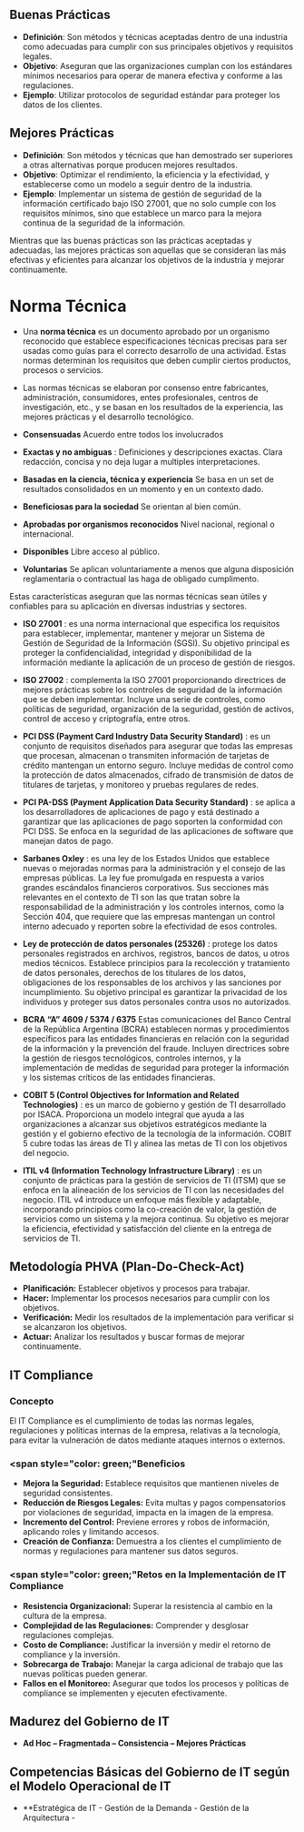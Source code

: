 ## Buenas Prácticas
- **Definición**: Son métodos y técnicas aceptadas dentro de una industria como adecuadas para cumplir con sus principales objetivos y requisitos legales.
- **Objetivo**: Aseguran que las organizaciones cumplan con los estándares mínimos necesarios para operar de manera efectiva y conforme a las regulaciones.
- **Ejemplo**: Utilizar protocolos de seguridad estándar para proteger los datos de los clientes.

## Mejores Prácticas
- **Definición**: Son métodos y técnicas que han demostrado ser superiores a otras alternativas porque producen mejores resultados.
- **Objetivo**: Optimizar el rendimiento, la eficiencia y la efectividad, y establecerse como un modelo a seguir dentro de la industria.
- **Ejemplo**: Implementar un sistema de gestión de seguridad de la información certificado bajo ISO 27001, que no solo cumple con los requisitos mínimos, sino que establece un marco para la mejora continua de la seguridad de la información.

Mientras que las buenas prácticas son las prácticas aceptadas y adecuadas, las mejores prácticas son aquellas que se consideran las más efectivas y eficientes para alcanzar los objetivos de la industria y mejorar continuamente.

# Norma Técnica

- Una **norma técnica** es un documento aprobado por un organismo reconocido que establece especificaciones técnicas precisas para ser usadas como guías para el correcto desarrollo de una actividad. Estas normas determinan los requisitos que deben cumplir ciertos productos, procesos o servicios.

- Las normas técnicas se elaboran por consenso entre fabricantes, administración, consumidores, entes profesionales, centros de investigación, etc., y se basan en los resultados de la experiencia, las mejores prácticas y el desarrollo tecnológico.

- **Consensuadas** Acuerdo entre todos los involucrados
- **Exactas y no ambiguas** : Definiciones y descripciones exactas. Clara redacción, concisa y no deja lugar a multiples interpretaciones.
- **Basadas en la ciencia, técnica y experiencia** Se basa en un set de resultados consolidados en un momento y en un contexto dado.
- **Beneficiosas para la sociedad** Se orientan al bien común.
- **Aprobadas por organismos reconocidos** Nivel nacional, regional o internacional.
- **Disponibles** Libre acceso al público.
- **Voluntarias** Se aplican voluntariamente a menos que alguna disposición reglamentaria o contractual las haga de obligado cumplimento.

Estas características aseguran que las normas técnicas sean útiles y confiables para su aplicación en diversas industrias y sectores.

- **ISO 27001** : es una norma internacional que especifica los requisitos para establecer, implementar, mantener y mejorar un Sistema de Gestión de Seguridad de la Información (SGSI). Su objetivo principal es proteger la confidencialidad, integridad y disponibilidad de la información mediante la aplicación de un proceso de gestión de riesgos.
- **ISO 27002** : complementa la ISO 27001 proporcionando directrices de mejores prácticas sobre los controles de seguridad de la información que se deben implementar. Incluye una serie de controles, como políticas de seguridad, organización de la seguridad, gestión de activos, control de acceso y criptografía, entre otros.

- **PCI DSS (Payment Card Industry Data Security Standard)** : es un conjunto de requisitos diseñados para asegurar que todas las empresas que procesan, almacenan o transmiten información de tarjetas de crédito mantengan un entorno seguro. Incluye medidas de control como la protección de datos almacenados, cifrado de transmisión de datos de titulares de tarjetas, y monitoreo y pruebas regulares de redes.
- **PCI PA-DSS (Payment Application Data Security Standard)** : se aplica a los desarrolladores de aplicaciones de pago y está destinado a garantizar que las aplicaciones de pago soporten la conformidad con PCI DSS. Se enfoca en la seguridad de las aplicaciones de software que manejan datos de pago.

- **Sarbanes Oxley** : es una ley de los Estados Unidos que establece nuevas o mejoradas normas para la administración y el consejo de las empresas públicas. La ley fue promulgada en respuesta a varios grandes escándalos financieros corporativos. Sus secciones más relevantes en el contexto de TI son las que tratan sobre la responsabilidad de la administración y los controles internos, como la Sección 404, que requiere que las empresas mantengan un control interno adecuado y reporten sobre la efectividad de esos controles.
  
- **Ley de protección de datos personales (25326)** : protege los datos personales registrados en archivos, registros, bancos de datos, u otros medios técnicos. Establece principios para la recolección y tratamiento de datos personales, derechos de los titulares de los datos, obligaciones de los responsables de los archivos y las sanciones por incumplimiento. Su objetivo principal es garantizar la privacidad de los individuos y proteger sus datos personales contra usos no autorizados.
  
- **BCRA “A” 4609 / 5374 / 6375** Estas comunicaciones del Banco Central de la República Argentina (BCRA) establecen normas y procedimientos específicos para las entidades financieras en relación con la seguridad de la información y la prevención del fraude. Incluyen directrices sobre la gestión de riesgos tecnológicos, controles internos, y la implementación de medidas de seguridad para proteger la información y los sistemas críticos de las entidades financieras.
  
- **COBIT 5 (Control Objectives for Information and Related Technologies)** :  es un marco de gobierno y gestión de TI desarrollado por ISACA. Proporciona un modelo integral que ayuda a las organizaciones a alcanzar sus objetivos estratégicos mediante la gestión y el gobierno efectivo de la tecnología de la información. COBIT 5 cubre todas las áreas de TI y alinea las metas de TI con los objetivos del negocio.
  
- **ITIL v4 (Information Technology Infrastructure Library)** : es un conjunto de prácticas para la gestión de servicios de TI (ITSM) que se enfoca en la alineación de los servicios de TI con las necesidades del negocio. ITIL v4 introduce un enfoque más flexible y adaptable, incorporando principios como la co-creación de valor, la gestión de servicios como un sistema y la mejora continua. Su objetivo es mejorar la eficiencia, efectividad y satisfacción del cliente en la entrega de servicios de TI.

## Metodología PHVA (Plan-Do-Check-Act)

- **Planificación:** Establecer objetivos y procesos para trabajar.
- **Hacer:** Implementar los procesos necesarios para cumplir con los objetivos.
- **Verificación:** Medir los resultados de la implementación para verificar si se alcanzaron los objetivos.
- **Actuar:** Analizar los resultados y buscar formas de mejorar continuamente.

## IT Compliance

### Concepto
El IT Compliance es el cumplimiento de todas las normas legales, regulaciones y políticas internas de la empresa, relativas a la tecnología, para evitar la vulneración de datos mediante ataques internos o externos.

### <span style="color: green;"Beneficios</span>
- **Mejora la Seguridad:** Establece requisitos que mantienen niveles de seguridad consistentes.
- **Reducción de Riesgos Legales:** Evita multas y pagos compensatorios por violaciones de seguridad, impacta en la imagen de la empresa.
- **Incremento del Control:** Previene errores y robos de información, aplicando roles y limitando accesos.
- **Creación de Confianza:** Demuestra a los clientes el cumplimiento de normas y regulaciones para mantener sus datos seguros.

### <span style="color: green;"Retos en la Implementación de IT Compliance</span>
- **Resistencia Organizacional:** Superar la resistencia al cambio en la cultura de la empresa.
- **Complejidad de las Regulaciones:** Comprender y desglosar regulaciones complejas.
- **Costo de Compliance:** Justificar la inversión y medir el retorno de compliance y la inversión.
- **Sobrecarga de Trabajo:** Manejar la carga adicional de trabajo que las nuevas políticas pueden generar.
- **Fallos en el Monitoreo:** Asegurar que todos los procesos y políticas de compliance se implementen y ejecuten efectivamente.



## Madurez del Gobierno de IT

- **Ad Hoc – Fragmentada – Consistencia – Mejores Prácticas**


## Competencias Básicas del Gobierno de IT según el Modelo Operacional de IT

- **Estratégica de IT - Gestión de la Demanda - Gestión de la Arquitectura -
